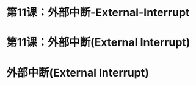 #  第11课：外部中断-External-Interrupt
# 第11课：外部中断(External Interrupt)

# **外部中断(External Interrupt)**

  

